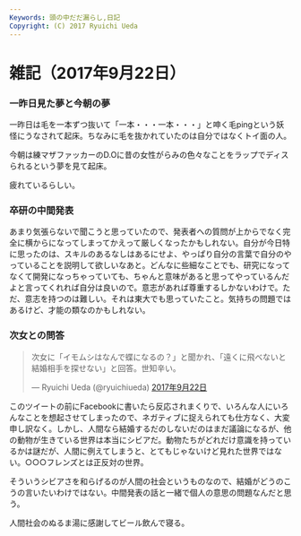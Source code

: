 ```yaml
---
Keywords: 頭の中だだ漏らし,日記
Copyright: (C) 2017 Ryuichi Ueda
---
```


# 雑記（2017年9月22日）
<h3>一昨日見た夢と今朝の夢</h3>

一昨日は毛を一本ずつ抜いて「一本・・・一本・・・」と呻く毛pingという妖怪にうなされて起床。ちなみに毛を抜かれていたのは自分ではなくトイ面の人。

今朝は練マザファッカーのD.Oに昔の女性がらみの色々なことをラップでディスられるという夢を見て起床。

疲れているらしい。

<h3>卒研の中間発表</h3>

あまり気張らないで聞こうと思っていたので、発表者への質問が上からでなく完全に横からになってしまってかえって厳しくなったかもしれない。自分が今日特に思ったのは、スキルのあるなしはあるにせよ、やっぱり自分の言葉で自分のやっていることを説明して欲しいなあと。どんなに些細なことでも、研究になってなくて開発になっちゃっていても、ちゃんと意味があると思ってやっているんだよと言ってくれれば自分は良いので。意志があれば尊重するしかないわけで。ただ、意志を持つのは難しい。それは東大でも思っていたこと。気持ちの問題ではあるけど、才能の類なのかもしれない。

<h3>次女との問答</h3>

<blockquote class="twitter-tweet" data-lang="ja"><p lang="ja" dir="ltr">次女に「イモムシはなんで蝶になるの？」と聞かれ、「遠くに飛べないと結婚相手を探せない」と回答。世知辛い。</p>&mdash; Ryuichi Ueda (@ryuichiueda) <a href="https://twitter.com/ryuichiueda/status/911023153366700032">2017年9月22日</a></blockquote>
<script async src="//platform.twitter.com/widgets.js" charset="utf-8"></script>

このツイートの前にFacebookに書いたら反応されまくりで、いろんな人にいろんなことを想起させてしまったので、ネガティブに捉えられても仕方なく、大変申し訳なく。しかし、人間なら結婚するだのしないだのはまだ議論になるが、他の動物が生きている世界は本当にシビアだ。動物たちがどれだけ意識を持っているかは謎だが、人間に例えてしまうと、とてもじゃないけど見れた世界ではない。○○○フレンズとは正反対の世界。

そういうシビアさを和らげるのが人間の社会というものなので、結婚がどうのこうの言いたいわけではない。中間発表の話と一緒で個人の意思の問題なんだと思う。


人間社会のぬるま湯に感謝してビール飲んで寝る。
